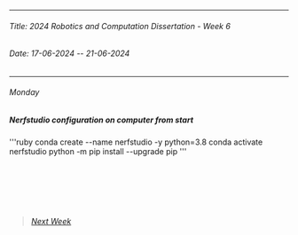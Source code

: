 
----------
###### Title: 2024 Robotics and Computation Dissertation - Week 6
###### Date: 17-06-2024 -- 21-06-2024
----------
###### Monday
##### Nerfstudio configuration on computer from start

'''ruby
conda create --name nerfstudio -y python=3.8
conda activate nerfstudio
python -m pip install --upgrade pip
'''

&nbsp;
----------
&nbsp;
> ###### [Next Week](Week8.md)
